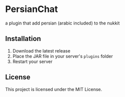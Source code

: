 # PersianChat

a plugin that add persian (arabic included) to the nukkit

## Installation
1. Download the latest release
2. Place the JAR file in your server's `plugins` folder
3. Restart your server

## License
This project is licensed under the MIT License. 
